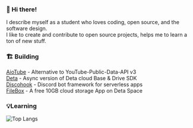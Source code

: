 ### 👋 Hi there!
I describe myself as a student who loves coding, open source, and the software design. 
<br>I like to create and contribute to open source projects, helps me to learn a ton of new stuff.

### 🏗️ Building
 <a href="https://github.com/jnsougata/aiotube">AioTube</a> - Alternative to YouTube-Public-Data-API v3
 <br><a href="https://github.com/jnsougata/deta">Deta</a> - Async version of Deta cloud Base & Drive SDK
 <br><a href="https://github.com/jnsougata/discohook">Discohook</a> - Discord bot framework for serverless apps
 <br><a href="https://github.com/jnsougata/filebox">FileBox</a> - A free 10GB cloud storage App on Deta Space

### 💡Learning
![Top Langs](https://github-readme-stats.vercel.app/api/top-langs/?username=jnsougata&layout=compact&theme=radical)

